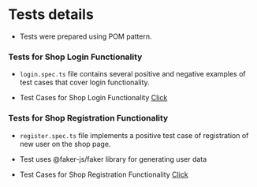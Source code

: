 # Tests details

- Tests were prepared using POM pattern.

### Tests for Shop Login Functionality

- `login.spec.ts` file contains several positive and negative examples of test cases that cover login functionality.

- Test Cases for Shop Login Functionality [Click]()

### Tests for Shop Registration Functionality

- `register.spec.ts` file implements a positive test case of registration of new user on the shop page.

- Test uses @faker-js/faker library for generating user data

- Test Cases for Shop Registration Functionality [Click]()



